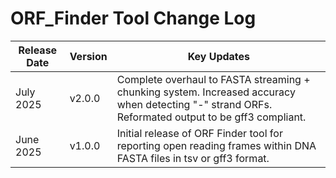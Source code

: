 # ORF_Finder Tool Change Log

| Release Date | Version | Key Updates |
|--------------|---------|-------------|
| July 2025    | v2.0.0  | Complete overhaul to FASTA streaming + chunking system. Increased accuracy when detecting "-" strand ORFs. Reformated output to be gff3 compliant. |
| June 2025    | v1.0.0  | Initial release of ORF Finder tool for reporting open reading frames within DNA FASTA files in tsv or gff3 format. |
